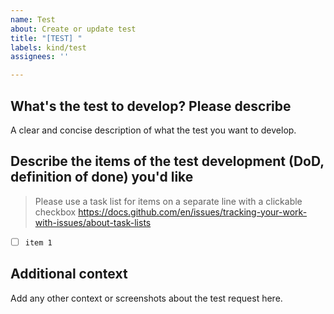 ```yaml
---
name: Test
about: Create or update test
title: "[TEST] "
labels: kind/test
assignees: ''

---
```


## What's the test to develop? Please describe

A clear and concise description of what the test you want to develop.

## Describe the items of the test development (DoD, definition of done) you'd like
> Please use a task list for items on a separate line with a clickable checkbox https://docs.github.com/en/issues/tracking-your-work-with-issues/about-task-lists

- [ ] `item 1`

## Additional context

Add any other context or screenshots about the test request here.

